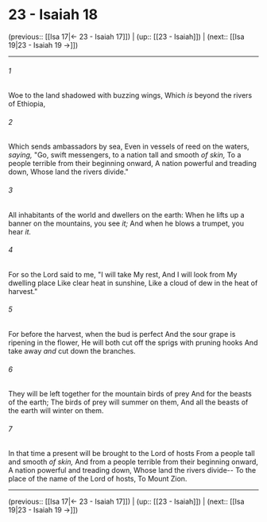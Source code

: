 # 23 - Isaiah 18

(previous:: [[Isa 17|← 23 - Isaiah 17]]) | (up:: [[23 - Isaiah]]) | (next:: [[Isa 19|23 - Isaiah 19 →]])

***


###### 1 
Woe to the land shadowed with buzzing wings, Which _is_ beyond the rivers of Ethiopia, 

###### 2 
Which sends ambassadors by sea, Even in vessels of reed on the waters, _saying,_ "Go, swift messengers, to a nation tall and smooth _of skin,_ To a people terrible from their beginning onward, A nation powerful and treading down, Whose land the rivers divide." 

###### 3 
All inhabitants of the world and dwellers on the earth: When he lifts up a banner on the mountains, you see _it;_ And when he blows a trumpet, you hear _it._ 

###### 4 
For so the Lord said to me, "I will take My rest, And I will look from My dwelling place Like clear heat in sunshine, Like a cloud of dew in the heat of harvest." 

###### 5 
For before the harvest, when the bud is perfect And the sour grape is ripening in the flower, He will both cut off the sprigs with pruning hooks And take away _and_ cut down the branches. 

###### 6 
They will be left together for the mountain birds of prey And for the beasts of the earth; The birds of prey will summer on them, And all the beasts of the earth will winter on them. 

###### 7 
In that time a present will be brought to the Lord of hosts From a people tall and smooth _of skin,_ And from a people terrible from their beginning onward, A nation powerful and treading down, Whose land the rivers divide-- To the place of the name of the Lord of hosts, To Mount Zion.

***

(previous:: [[Isa 17|← 23 - Isaiah 17]]) | (up:: [[23 - Isaiah]]) | (next:: [[Isa 19|23 - Isaiah 19 →]])
